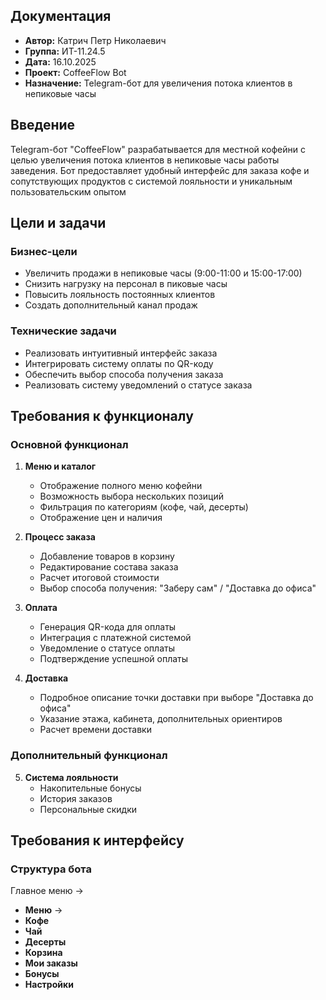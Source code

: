## Документация
- **Автор:** Катрич Петр Николаевич
- **Группа:** ИТ-11.24.5
- **Дата:** 16.10.2025
- **Проект:** CoffeeFlow Bot
- **Назначение:** Telegram-бот для увеличения потока клиентов в непиковые часы

## Введение

Telegram-бот "CoffeeFlow" разрабатывается для местной кофейни с целью увеличения потока клиентов в непиковые часы работы заведения. Бот предоставляет удобный интерфейс для заказа кофе и сопутствующих продуктов с системой лояльности и уникальным пользовательским опытом

## Цели и задачи

### Бизнес-цели
- Увеличить продажи в непиковые часы (9:00-11:00 и 15:00-17:00)
- Снизить нагрузку на персонал в пиковые часы
- Повысить лояльность постоянных клиентов
- Создать дополнительный канал продаж

### Технические задачи
- Реализовать интуитивный интерфейс заказа
- Интегрировать систему оплаты по QR-коду
- Обеспечить выбор способа получения заказа
- Реализовать систему уведомлений о статусе заказа

## Требования к функционалу

### Основной функционал
1. **Меню и каталог**
   - Отображение полного меню кофейни
   - Возможность выбора нескольких позиций
   - Фильтрация по категориям (кофе, чай, десерты)
   - Отображение цен и наличия

2. **Процесс заказа**
   - Добавление товаров в корзину
   - Редактирование состава заказа
   - Расчет итоговой стоимости
   - Выбор способа получения: "Заберу сам" / "Доставка до офиса"

3. **Оплата**
   - Генерация QR-кода для оплаты
   - Интеграция с платежной системой
   - Уведомление о статусе оплаты
   - Подтверждение успешной оплаты

4. **Доставка**
   - Подробное описание точки доставки при выборе "Доставка до офиса"
   - Указание этажа, кабинета, дополнительных ориентиров
   - Расчет времени доставки

### Дополнительный функционал
5. **Система лояльности**
   - Накопительные бонусы
   - История заказов
   - Персональные скидки

## Требования к интерфейсу

### Структура бота
Главное меню ->
- **Меню** ->
- **Кофе**
- **Чай**
- **Десерты**
- **Корзина**
- **Мои заказы**
- **Бонусы**
- **Настройки**
